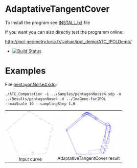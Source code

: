 # AdaptativeTangentCover

To install the program see <a href="https://github.com/ngophuc/AdaptativeTangentCover/blob/master/INSTALL.txt">INSTALL.txt</a> file


If you want you can also directly test the programm online:

http://ipol-geometry.loria.fr/~phuc/ipol_demo/ATC_IPOLDemo/


* [![Build Status](https://travis-ci.org/ngophuc/AdaptativeTangentCover.svg?branch=master)](https://travis-ci.org/ngophuc/AdaptativeTangentCover)

# Examples

<p>File <a href="https://github.com/ngophuc/AdaptativeTangentCover/blob/master/Samples/pentagonNoise4.sdp">pentagonNoise4.sdp</a>: </p>&#x000A;&#x000A;
<pre class="code highlight js-syntax-highlight plaintext">
<code>./ATC_Computation -i ../Samples/pentagonNoise4.sdp -o ../Results/pentagonNose4 -d ../ImaGene-forIPOL &#x000A;--maxScale 10 --samplingStep 1.0</code>
</pre>&#x000A;&#x000A;
<p>
	<table cellpadding="5">
		<tr>
		<td align="center" valign="center">
			<a href="https://github.com/ngophuc/AdaptativeTangentCover/blob/master/Results/pentagonNoise4.pdf">
				<img width="150" src="https://github.com/ngophuc/AdaptativeTangentCover/blob/master/Results/pentagonNoise4.png" alt="Input curve" />
			</a>	
		<br />
		Input curve
		</td>
		<td align="center" valign="center">
			<a href="https://github.com/ngophuc/AdaptativeTangentCover/blob/master/Results/pentagonNoise4_OnlyArcSeg.pdf">
				<img width="150" src="https://github.com/ngophuc/AdaptativeTangentCover/blob/master/Results/pentagonNoise4ATC.png" alt="ATC result" />
			</a>
		<br />
		AdaptativeTangentCover result
		</td>
		</tr>
	</table>
</p>

